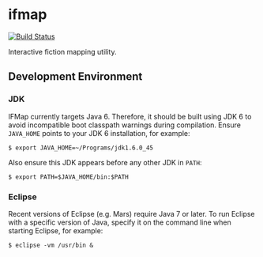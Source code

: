 # ifmap

[![Build Status][travis-image]][travis-link]

Interactive fiction mapping utility.

## Development Environment

### JDK

IFMap currently targets Java 6.  Therefore, it should be built using JDK 6 to avoid incompatible boot classpath warnings during compilation.  Ensure `JAVA_HOME` points to your JDK 6 installation, for example:

    $ export JAVA_HOME=~/Programs/jdk1.6.0_45

Also ensure this JDK appears before any other JDK in `PATH`:

    $ export PATH=$JAVA_HOME/bin:$PATH

### Eclipse

Recent versions of Eclipse (e.g. Mars) require Java 7 or later.  To run Eclipse with a specific version of Java, specify it on the command line when starting Eclipse, for example:

    $ eclipse -vm /usr/bin &

[travis-image]: https://travis-ci.org/ssoloff/ifmap.svg?branch=master
[travis-link]: https://travis-ci.org/ssoloff/ifmap

